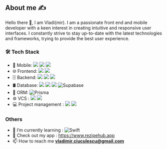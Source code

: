 
## About me ✍️

Hello there 👋, I am Vladi(mir).
I am a passionate front end and mobile developer with a keen interest in creating intuitive and responsive user interfaces. 
I constantly strive to stay up-to-date with the latest technologies and frameworks, trying to provide the best user experience.

### 🛠 Tech Stack
*  📱 Mobile:    <img src = "https://img.shields.io/badge/React_Native-20232A?style=for-the-badge&logo=react&logoColor=61DAFB"/> <img src = "https://img.shields.io/badge/Expo-1B1F23?style=for-the-badge&logo=expo&logoColor=white" /> <img src = "https://img.shields.io/badge/TypeScript-007ACC?style=for-the-badge&logo=typescript&logoColor=white"/>
*  🌐 Frontend: <img src = "https://img.shields.io/badge/React-20232A?style=for-the-badge&logo=react&logoColor=61DAFB"/> <img src = "https://img.shields.io/badge/Redux-593D88?style=for-the-badge&logo=redux&logoColor=white" />
*  🗄 Backend: <img src = "https://img.shields.io/badge/Node.js-339933?style=for-the-badge&logo=nodedotjs&logoColor=white"/> <img src = "https://img.shields.io/badge/Express.js-000000?style=for-the-badge&logo=express&logoColor=white"/> <img src = "https://img.shields.io/badge/nestjs-E0234E?style=for-the-badge&logo=nestjs&logoColor=white"/>
*  🛢 Database: <img src = "https://img.shields.io/badge/MySQL-005C84?style=for-the-badge&logo=mysql&logoColor=white"/> <img src = "https://img.shields.io/badge/PostgreSQL-316192?style=for-the-badge&logo=postgresql&logoColor=white"/> <img src = "https://img.shields.io/badge/firebase-ffca28?style=for-the-badge&logo=firebase&logoColor=black"/> ![Supabase](https://img.shields.io/badge/Supabase-3ECF8E?style=for-the-badge&logo=supabase&logoColor=white)
*  💠 ORM: ![Prisma](https://img.shields.io/badge/Prisma-3982CE?style=for-the-badge&logo=Prisma&logoColor=white)
*  ⚙️ VCS : <img src = "https://img.shields.io/badge/GIT-E44C30?style=for-the-badge&logo=git&logoColor=white"/> <img src = "https://img.shields.io/badge/GitHub-100000?style=for-the-badge&logo=github&logoColor=white"/>
* :computer: Project management : <img src = "https://img.shields.io/badge/Jira-0052CC?style=for-the-badge&logo=Jira&logoColor=white"/> <img src = "https://img.shields.io/badge/Postman-FF6C37?style=for-the-badge&logo=postman&logoColor=white"/>

### Others
- 🌱 I’m currently learning : ![Swift](https://img.shields.io/badge/swift-F54A2A?style=for-the-badge&logo=swift&logoColor=white)
- 🍅 Check out my app : https://www.rezipehub.app
- 📫 How to reach me **vladimir.ciuculescu@gmail.com**

